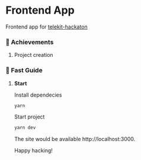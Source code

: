 # Frontend App

Frontend app for [telekit-hackaton](https://github.com/Jorgelmh/telerik-hackathon)

### 🚀 Achievements

1. Project creation

### 🤖 Fast Guide

1.  **Start**

    Install dependecies

    ```sh
    yarn
    ```

    Start project

    ```sh
    yarn dev
    ```

    The site would be available http://localhost:3000.

    Happy hacking!
